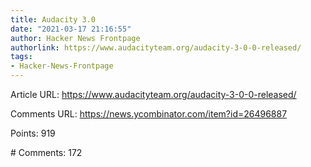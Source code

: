 ```yaml
---
title: Audacity 3.0
date: "2021-03-17 21:16:55"
author: Hacker News Frontpage
authorlink: https://www.audacityteam.org/audacity-3-0-0-released/
tags:
- Hacker-News-Frontpage
---
```


<p>Article URL: <a href="https://www.audacityteam.org/audacity-3-0-0-released/">https://www.audacityteam.org/audacity-3-0-0-released/</a></p>
<p>Comments URL: <a href="https://news.ycombinator.com/item?id=26496887">https://news.ycombinator.com/item?id=26496887</a></p>
<p>Points: 919</p>
<p># Comments: 172</p>
